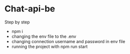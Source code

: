 # Chat-api-be

Step by step

- npm i
- changing the env file to the .env
- changing connection username and password in env file
- running the project with npm run start
